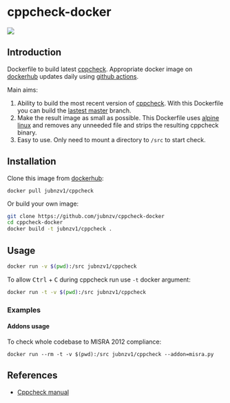 # cppcheck-docker

![](https://github.com/jubnzv/cppcheck-docker/workflows/Docker%20Image%20CI/badge.svg)

## Introduction

Dockerfile to build latest [cppcheck](https://github.com/danmar/cppcheck). Appropriate docker image on [dockerhub](https://cloud.docker.com/repository/docker/jubnzv1/cppcheck) updates daily using [github actions](https://github.com/jubnzv/cppcheck-docker/actions).

Main aims:

1. Ability to build the most recent version of [cppcheck](https://github.com/danmar/cppcheck). With this Dockerfile you can build the [lastest master](https://github.com/danmar/cppcheck/commits/master) branch.
2. Make the result image as small as possible. This Dockerfile uses [alpine linux](https://alpinelinux.org) and removes any unneeded file and strips the resulting cppcheck binary.
3. Easy to use. Only need to mount a directory to `/src` to start check.

## Installation

Clone this image from [dockerhub](https://cloud.docker.com/repository/docker/jubnzv1/cppcheck):

```basg
docker pull jubnzv1/cppcheck
```

Or build your own image:
```bash
git clone https://github.com/jubnzv/cppcheck-docker
cd cppcheck-docker
docker build -t jubnzv1/cppcheck .
```

## Usage

```bash
docker run -v $(pwd):/src jubnzv1/cppcheck
```

To allow <kbd>Ctrl</kbd> + <kbd>C</kbd> during cppcheck run use `-t` docker argument:

```bash
docker run -t -v $(pwd):/src jubnzv1/cppcheck
```

### Examples

#### Addons usage

To check whole codebase to MISRA 2012 compliance:
```
docker run --rm -t -v $(pwd):/src jubnzv1/cppcheck --addon=misra.py
```

## References

* [Cppcheck manual](http://cppcheck.sourceforge.net/manual.html)

